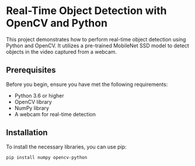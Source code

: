 # Real-Time Object Detection with OpenCV and Python

This project demonstrates how to perform real-time object detection using Python and OpenCV. It utilizes a pre-trained MobileNet SSD model to detect objects in the video captured from a webcam.

## Prerequisites

Before you begin, ensure you have met the following requirements:
- Python 3.6 or higher
- OpenCV library
- NumPy library
- A webcam for real-time detection

## Installation

To install the necessary libraries, you can use pip:

```bash
pip install numpy opencv-python
